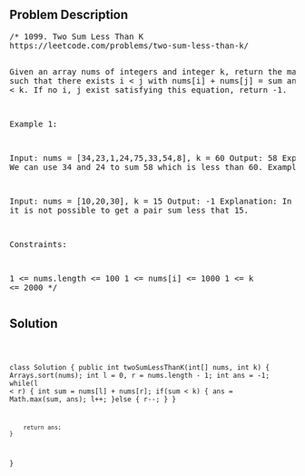 <!--
<style>
  body { font-family: Arial, sans-serif; }
  .container { max-width: 500px; margin: auto; padding: 20px; }
  .comment-block { background-color: #f9f9f9; padding: 10px; border-left: 5px solid #ccc; }
  .code-block { background-color: #f4f4f4; padding: 10px; border: 1px solid #ddd; }
</style>
-->

<div class='container'>
<h2>Problem Description</h2>
<div class='comment-block'>
<pre>
/* 1099. Two Sum Less Than K
https://leetcode.com/problems/two-sum-less-than-k/

Given an array nums of integers and integer k, 
return the maximum sum such that there exists i < j with nums[i] + nums[j] = sum and sum < k. 
If no i, j exist satisfying this equation, return -1.

Example 1:

Input: nums = [34,23,1,24,75,33,54,8], k = 60
Output: 58
Explanation: We can use 34 and 24 to sum 58 which is less than 60.
Example 2:

Input: nums = [10,20,30], k = 15
Output: -1
Explanation: In this case it is not possible to get a pair sum less that 15.
 

Constraints:

1 <= nums.length <= 100
1 <= nums[i] <= 1000
1 <= k <= 2000
*/
</pre>
</div>

<h2>Solution</h2>
<div class='code-block'>
<pre><code class='language-java'>

class Solution {
    public int twoSumLessThanK(int[] nums, int k) {
        Arrays.sort(nums);
        int l = 0, r = nums.length - 1;
        int ans = -1;
        while(l < r) {
            int sum = nums[l] + nums[r];
            if(sum < k) {
                ans = Math.max(sum, ans);
                l++;
            }else {
                r--;
            }
        }
        
        return ans;
    }
}</code></pre>
</div>
</div>

